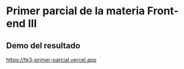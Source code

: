 # Primer parcial de la materia Front-end III

## Demo del resultado

https://fe3-primer-parcial.vercel.app
